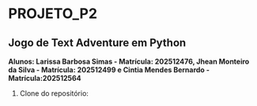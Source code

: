 # PROJETO_P2
## **Jogo de Text Adventure em Python**

**Alunos: Larissa Barbosa Simas - Matrícula: 202512476, Jhean Monteiro da Silva - Matrícula: 202512499 e Cintia Mendes Bernardo - Matrícula:202512564**


1. Clone do repositório: 
